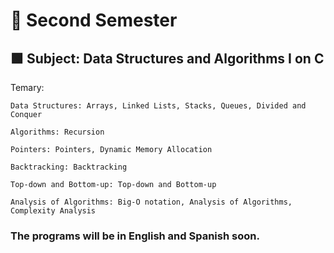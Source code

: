 # 🔴 Second Semester
## 🟩 Subject: Data Structures and Algorithms I on C
Temary:

    Data Structures: Arrays, Linked Lists, Stacks, Queues, Divided and Conquer

    Algorithms: Recursion

    Pointers: Pointers, Dynamic Memory Allocation

    Backtracking: Backtracking

    Top-down and Bottom-up: Top-down and Bottom-up

    Analysis of Algorithms: Big-O notation, Analysis of Algorithms, Complexity Analysis


### The programs will be in English and Spanish soon.
